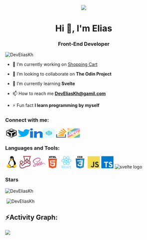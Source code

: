 <div align="center">
  <img height="150" src="https://media.giphy.com/media/qgQUggAC3Pfv687qPC/giphy.gif"  />
</div>


<h1 align="center">Hi 👋, I'm Elias</h1>
<h3 align="center">Front-End Developer</h3>
<p align="left"> <img src="https://komarev.com/ghpvc/?username=DevEliasKh&label=Profile%20views&color=0e75b6&style=flat" alt="DevEliasKh" /> </p>


- 🔭 I’m currently working on [Shopping Cart](https://github.com/DevEliasKh/shopping-cart)
- 👯 I’m looking to collaborate on **The Odin Project**
- 🌱 I’m currently learning **Svelte**

- 📫 How to reach me **DevEliasKh@gamil.com**
- ⚡ Fun fact **I learn programming by myself**


</div><h3 align="left">Connect with me:</h3>
<p align="left">
<a href="https://codesandbox.com/DevEliasKh" target="blank"><img align="center" src="https://raw.githubusercontent.com/teamedwardforever/Readme-Generator/71f25dd8b98329b168142a6b782a107b75eab178/svg/Social/codesandbox.svg" alt="DevEliasKh" height="30" width="40" /></a><a href="https://twitter.com/DevEliasKh" target="blank"><img align="center" src="https://raw.githubusercontent.com/teamedwardforever/Readme-Generator/71f25dd8b98329b168142a6b782a107b75eab178/svg/Social/twitter.svg" alt="DevEliasKh" height="30" width="40" /></a><a href="https://linkedin.com/in/DevEliasKh" target="blank"><img align="center" src="https://raw.githubusercontent.com/teamedwardforever/Readme-Generator/71f25dd8b98329b168142a6b782a107b75eab178/svg/Social/linked-in-alt.svg" alt="DevEliasKh" height="30" width="40" /></a><a href="https://codepen.io/DevEliasKh" target="blank"><img align="center" src="https://raw.githubusercontent.com/teamedwardforever/Readme-Generator/71f25dd8b98329b168142a6b782a107b75eab178/svg/Social/codepen.svg" alt="DevEliasKh" height="30" width="40" /></a><a href="https://stackoverflow.com/users/DevEliasKh" target="blank"><img align="center" src="https://raw.githubusercontent.com/teamedwardforever/Readme-Generator/71f25dd8b98329b168142a6b782a107b75eab178/svg/Social/stack-overflow.svg" alt="DevEliasKh" height="30" width="40" /></a><a href="https://dev.to/DevEliasKh" target="blank"><img align="center" src="https://raw.githubusercontent.com/teamedwardforever/Readme-Generator/71f25dd8b98329b168142a6b782a107b75eab178/svg/Social/devto.svg" alt="DevEliasKh" height="30" width="40" /></a></p>

<h3 align="left">Languages and Tools:</h3>
<p align="left">
<img src="https://raw.githubusercontent.com/teamedwardforever/Readme-Generator/71f25dd8b98329b168142a6b782a107b75eab178/svg/Skills/Other/linux-original.svg" alt="Linux" width="40" height="40"/>
<img src="https://raw.githubusercontent.com/teamedwardforever/Readme-Generator/71f25dd8b98329b168142a6b782a107b75eab178/svg/Skills/Testing/jestjsio-icon.svg" alt="Jestjsio" width="40" height="40"/>
<img src="https://raw.githubusercontent.com/teamedwardforever/Readme-Generator/71f25dd8b98329b168142a6b782a107b75eab178/svg/Skills/Frontend/sass-original.svg" alt="Sass" width="40" height="40"/>
<img src="https://raw.githubusercontent.com/teamedwardforever/Readme-Generator/71f25dd8b98329b168142a6b782a107b75eab178/svg/Skills/Frontend/html5-original-wordmark.svg" alt="HTML" width="40" height="40"/>
<img src="https://raw.githubusercontent.com/teamedwardforever/Readme-Generator/71f25dd8b98329b168142a6b782a107b75eab178/svg/Skills/Frontend/react-original-wordmark.svg" alt="React" width="40" height="40"/>
<img src="https://raw.githubusercontent.com/teamedwardforever/Readme-Generator/71f25dd8b98329b168142a6b782a107b75eab178/svg/Skills/Frontend/css3-original-wordmark.svg" alt="Css" width="40" height="40"/>
<img src="https://raw.githubusercontent.com/teamedwardforever/Readme-Generator/71f25dd8b98329b168142a6b782a107b75eab178/svg/Skills/Languages/javascript-original.svg" alt="Javascript" width="40" height="40"/>
<img src="https://raw.githubusercontent.com/teamedwardforever/Readme-Generator/71f25dd8b98329b168142a6b782a107b75eab178/svg/Skills/Languages/typescript-original.svg" alt="Typescript" width="40" height="40"/>
<img src="https://cdn.jsdelivr.net/gh/devicons/devicon/icons/svelte/svelte-original.svg" height="40 "width="40" alt="svelte logo"  />
</p>

<h3 align="left">Stars</h3>
<img align="center" height="180em" src="https://github-readme-stats.vercel.app/api/top-langs/?username=DevEliasKh&layout=compact&theme=" alt=DevEliasKh />

<p>&nbsp;<img align="center" height="180em" src="https://github-readme-stats.vercel.app/api?username=DevEliasKh&show_icons=true&locale=en&theme=" alt="DevEliasKh" /></p>


<h2 align="left">⚡Activity Graph:</h2>
<img align="center" src="https://github-readme-activity-graph.vercel.app/graph?username=DevEliasKh&theme=react-dark"/>


